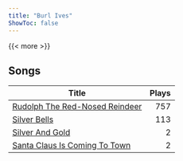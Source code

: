 ```yaml
---
title: "Burl Ives"
ShowToc: false
---
```


{{< more >}}

## Songs
Title | Plays 
----- | -----: 
[Rudolph The Red-Nosed Reindeer](/songs/rudolph-the-red-nosed-reindeer) | 757
[Silver Bells](/songs/silver-bells) | 113
[Silver And Gold](/songs/silver-and-gold) | 2
[Santa Claus Is Coming To Town](/songs/santa-claus-is-coming-to-town) | 2

